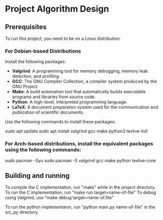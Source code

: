 # Project Algorithm Design

## Prerequisites

To run this project, you need to be on a Linux distribution.

### For Debian-based Distributions

Install the following packages:

- **Valgrind**: A programming tool for memory debugging, memory leak detection, and profiling.
- **GCC**: The GNU Compiler Collection, a compiler system produced by the GNU Project.
- **Make**: A build automation tool that automatically builds executable programs and libraries from source code.
- **Python**: A high-level, interpreted programming language.
- **LaTeX**: A document preparation system used for the communication and publication of scientific documents.

Use the following commands to install these packages:

sudo apt update
sudo apt install valgrind gcc make python3 texlive-full

### For Arch-based distributions, install the equivalent packages using the following commands:

sudo pacman -Syu
sudo pacman -S valgrind gcc make python texlive-core

## Building and running

To compile the C implementation, run "make" while in the project directory.
To run the C implementation, run "make run target=name-of-file"
To debug using Valgrind, use "make debug target=name-of.file"

To run the python implementaion, run "python main.py name-of-file" in the src_py directory.

